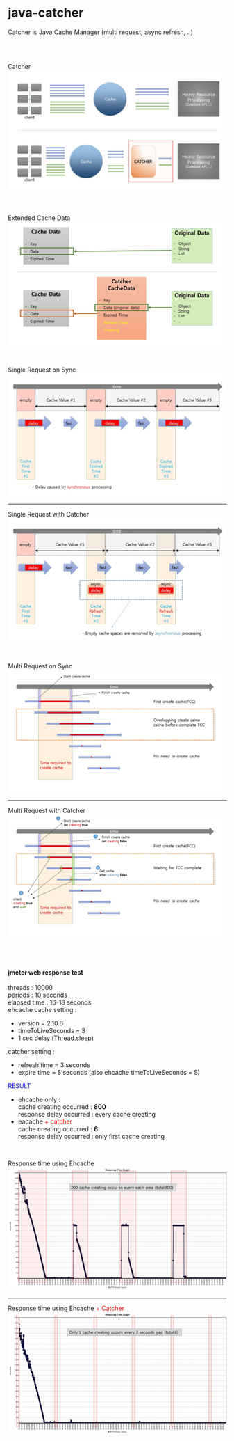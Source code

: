 # java-catcher

Catcher is Java Cache Manager (multi request, async refresh, ..)

<br/>
<br/> 

Catcher  
![Position of Catcher](https://raw.githubusercontent.com/codebal/java-catcher/master/etc/img/Position%20of%20Catcher.jpg)  

<br/>

Extended Cache Data  
![Extended Cache Data](https://raw.githubusercontent.com/codebal/java-catcher/master/etc/img/Extended%20Cache%20Data.JPG)

<br/>

Single Request on Sync  
![Single Request on Sync](https://raw.githubusercontent.com/codebal/java-catcher/master/etc/img/Single%20Request%20on%20Sync.JPG)
***
Single Request with Catcher  
![Single Request with Catcher](https://raw.githubusercontent.com/codebal/java-catcher/master/etc/img/Single%20Request%20with%20Catcher.JPG)

<br/>

Multi Request on Sync  
![Multi Request on Sync](https://raw.githubusercontent.com/codebal/java-catcher/master/etc/img/Multi%20Request%20on%20Sync.JPG)
***
Multi Request with Catcher  
![Multi Request with Catcher](https://raw.githubusercontent.com/codebal/java-catcher/master/etc/img/Multi%20Request%20with%20Catcher.JPG)

<br/>
<br/>

#### **jmeter web response test**  
threads : 10000  
periods : 10 seconds  
elapsed time : 16-18 seconds  
ehcache cache setting :  
  - version = 2.10.6
  - timeToLiveSeconds = 3  
  - 1 sec delay (Thread.sleep)

catcher setting :  
 - refresh time = 3 seconds  
 - expire time = 5 seconds (also ehcache timeToLiveSeconds = 5)

<span style="color:#00f">RESULT</span>  
 - ehcache only :  
      cache creating occurred : **800**  
      response delay occurred : every cache creating  
 - eacache <span style="color:#f00">+ catcher</span>  
      cache creating occurred : **6**  
      response delay occurred : only first cache creating 

<br/>

Response time using Ehcache 
![Response time using Ehcache](https://raw.githubusercontent.com/codebal/java-catcher/master/etc/img/ehcache-Response%20Time%20Graph.jpg)
***
Response time using Ehcache <span style="color:#f00">+ Catcher</span> 
![Response time using Ehcache + Catcher](https://raw.githubusercontent.com/codebal/java-catcher/master/etc/img/catcher-Response%20Time%20Graph.jpg)      
